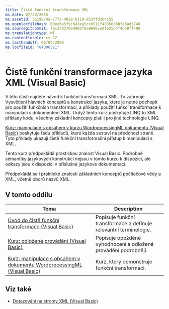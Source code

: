 ```yaml
---
title: Čistě funkční transformace XML
ms.date: 07/20/2015
ms.assetid: 5e19b74a-7773-4b58-b110-953ffd364c55
ms.openlocfilehash: 60ec6a5f9c643ea5cc0511f48356d6bfa3ad5748
ms.sourcegitcommit: f8c270376ed905f6a8896ce0fe25b4f4b38ff498
ms.translationtype: MT
ms.contentlocale: cs-CZ
ms.lasthandoff: 06/04/2020
ms.locfileid: "84396321"
---
```

# <a name="pure-functional-transformations-of-xml-visual-basic"></a>Čistě funkční transformace jazyka XML (Visual Basic)
V této části najdete návod k funkční transformaci XML. To zahrnuje Vysvětlení hlavních konceptů a konstrukcí jazyka, které je nutné pochopit pro použití funkčních transformací, a příklady použití funkcí transformace k manipulaci s dokumentem XML. I když tento kurz poskytuje LINQ to XML příklady kódu, všechny základní koncepty platí i pro jiné technologie LINQ.  
  
 [Kurz: manipulace s obsahem v kurzu WordprocessingML dokumentu (Visual Basic)](tutorial-manipulating-content-in-a-wordprocessingml-document.md) poskytuje řadu příkladů, které každá sestaví na předchozí straně. Tyto příklady ukazují čistě funkční transformační přístup k manipulaci s XML.  
  
 Tento kurz předpokládá praktickou znalost Visual Basic. Podrobné sémantiky jazykových konstrukcí nejsou v tomto kurzu k dispozici, ale odkazy jsou k dispozici v příslušné jazykové dokumentaci.  
  
 Předpokládá se i praktické znalosti základních konceptů počítačové vědy a XML, včetně oborů názvů XML.  
  
## <a name="in-this-section"></a>V tomto oddílu  
  
|Téma|Description|  
|-----------|-----------------|  
|[Úvod do čistě funkční transformace (Visual Basic)](introduction-to-pure-functional-transformations.md)|Popisuje funkční transformace a definuje relevantní terminologie.|  
|[Kurz: odložené provádění (Visual Basic)](tutorial-deferred-execution.md)|Popisuje opožděné vyhodnocení a odložené provádění podrobněji.|  
|[Kurz: manipulace s obsahem v dokumentu WordprocessingML (Visual Basic)](tutorial-manipulating-content-in-a-wordprocessingml-document.md)|Kurz, který demonstruje funkční transformaci.|  
  
## <a name="see-also"></a>Viz také

- [Dotazování na stromy XML (Visual Basic)](querying-xml-trees.md)
